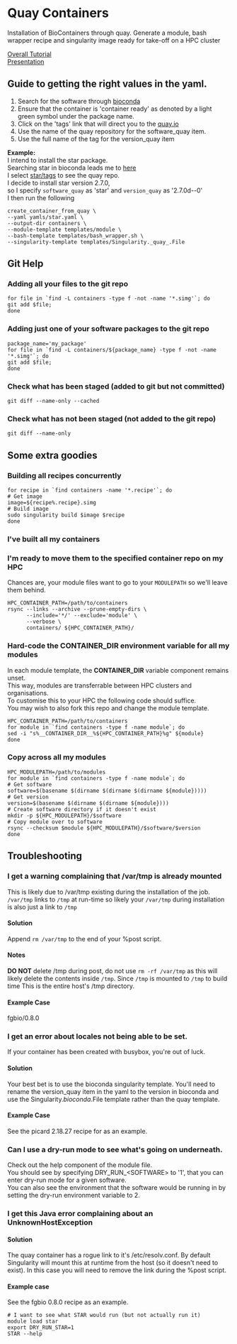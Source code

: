 # Quay Containers
Installation of BioContainers through quay. Generate a module, bash wrapper recipe and singularity image ready for take-off on a HPC cluster

[Overall Tutorial](https://alexiswl.github.io/presentations/HPC_and_Singularity/HPC_and_Singularity.html)  
[Presentation](https://alexiswl.github.io/presentations/HPC_and_Singularity/HPC_Singularity_Presentation.html)

## Guide to getting the right values in the yaml.
1. Search for the software through [bioconda](https://bioconda.github.io/)
2. Ensure that the container is 'container ready' as denoted by a light green symbol under the package name.
3. Click on the 'tags' link that will direct you to the [quay.io](https://quay.io/repository/)
4. Use the name of the quay repository for the software_quay item.
5. Use the full name of the tag for the version_quay item

**Example:**  
I intend to install the star package.  
Searching star in bioconda leads me to [here](https://bioconda.github.io/recipes/star/README.html)  
I select [star/tags](https://quay.io/repository/biocontainers/star?tab=tags) to see the quay repo.  
I decide to install star version 2.7.0,   
so I specify `software_quay` as 'star' and `version_quay` as '2.7.0d--0'  
I then run the following
```
create_container_from_quay \
--yaml yamls/star.yaml \
--output-dir containers \
--module-template templates/module \
--bash-template templates/bash_wrapper.sh \
--singularity-template templates/Singularity._quay_.File 
```

## Git Help
### Adding all your files to the git repo
```
for file in `find -L containers -type f -not -name '*.simg'`; do 
git add $file;
done
```

### Adding just one of your software packages to the git repo
```
package_name='my_package'
for file in `find -L containers/${package_name} -type f -not -name '*.simg'`; do 
git add $file;
done
```

### Check what has been staged (added to git but not committed)
```
git diff --name-only --cached
```

### Check what has **not** been staged (not added to the git repo)
```
git diff --name-only
```

## Some extra goodies

### Building all recipes concurrently
```
for recipe in `find containers -name '*.recipe'`; do
# Get image
image=${recipe%.recipe}.simg
# Build image
sudo singularity build $image $recipe
done
```

### I've built all my containers
### I'm ready to move them to the specified container repo on my HPC
Chances are, your module files want to go to your  `MODULEPATH` 
so we'll leave them behind.
```
HPC_CONTAINER_PATH=/path/to/containers
rsync --links --archive --prune-empty-dirs \
      --include='*/' --exclude='module' \
      --verbose \
      containers/ ${HPC_CONTAINER_PATH}/
```

### Hard-code the CONTAINER_DIR environment variable for all my modules
In each module template, the __CONTAINER_DIR__ variable component remains unset.  
This way, modules are transferrable between HPC clusters and organisations.  
To customise this to your HPC the following code should suffice.  
You may wish to also fork this repo and change the module template.  

```
HPC_CONTAINER_PATH=/path/to/containers
for module in `find containers -type f -name module`; do
sed -i "s%__CONTAINER_DIR__%${HPC_CONTAINER_PATH}%g" ${module}
done
```

### Copy across all my modules
```
HPC_MODULEPATH=/path/to/modules
for module in `find containers -type f -name module`; do
# Get software 
software=$(basename $(dirname $(dirname $(dirname ${module}))))
# Get version
version=$(basename $(dirname $(dirname ${module})))
# Create software directory if it doesn't exist
mkdir -p ${HPC_MODULEPATH}/$software
# Copy module over to software 
rsync --checksum $module ${HPC_MODULEPATH}/$software/$version
done
```


## Troubleshooting

### I get a warning complaining that /var/tmp is already mounted
This is likely due to /var/tmp existing during the installation of the job.
`/var/tmp` links to `/tmp` at run-time so likely your `/var/tmp` during installation is also just a link to `/tmp`
#### Solution
Append `rm /var/tmp` to the end of your %post script.
#### Notes
**DO NOT** delete /tmp during post, do not use `rm -rf /var/tmp` as this will likely delete the contents inside `/tmp`.
Since `/tmp` is mounted to `/tmp` to build time
This is the entire host's /tmp directory.
#### Example Case
fgbio/0.8.0

### I get an error about locales not being able to be set.
If your container has been created with busybox, you're out of luck.

#### Solution
Your best bet is to use the bioconda singularity template.
You'll need to rename the version_quay item in the yaml to the version in bioconda 
and use the Singularity._bioconda_.File template rather than the quay template.

#### Example Case
See the picard 2.18.27 recipe for as an example.

### Can I use a dry-run mode to see what's going on underneath.
Check out the help component of the module file.  
You should see by specifying DRY_RUN_\<SOFTWARE\> to '1', that you can enter dry-run mode for a given software.  
You can also see the environment that the software would be running in by setting the dry-run environment variable to 2.

### I get this Java error complaining about an UnknownHostException

#### Solution 
The quay container has a rogue link to it's /etc/resolv.conf. By default Singularity will mount this at runtime from the host (so it doesn't need to exist). In this case you will need to remove the link during the %post script.

#### Example case
See the fgbio 0.8.0 recipe as an example.

```
# I want to see what STAR would run (but not actually run it)
module load star
export DRY_RUN_STAR=1
STAR --help
```
